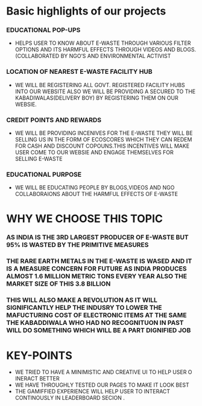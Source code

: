 # Basic highlights of our projects

### EDUCATIONAL POP-UPS

* HELPS USER TO KNOW ABOUT E-WASTE THROUGH VARIOUS FILTER OPTIONS AND ITS HARMFUL EFFECTS THROUGH VIDEOS AND BLOGS.(COLLABORATED BY NGO’S AND ENVIRONMENTAL ACTIVIST

### LOCATION OF NEAREST E-WASTE FACILITY HUB

* WE WILL BE REGISTERING ALL GOVT. REGISTERED FACILITY HUBS INTO OUR WEBSITE ALSO WE WILL BE PROVIDING A SECURED TO THE KABADIWALAS(DELIVERY BOY) BY REGISTERING THEM ON OUR WEBSIE.

### CREDIT POINTS AND REWARDS

* WE WILL BE PROVIDING INCENIVES FOR THE E-WASTE THEY WILL BE SELLING US IN THE FORM OF ECOSCORES WHICH THEY CAN REDEM FOR CASH AND DISCOUNT COPOUNS.THIS INCENTIVES WILL MAKE USER COME TO OUR WEBSIE AND ENGAGE THEMSELVES FOR SELLING E-WASTE

### EDUCATIONAL PURPOSE

* WE WILL BE EDUCATING PEOPLE BY BLOGS,VIDEOS AND NGO COLLABORAIONS ABOUT THE HARMFUL EFFECTS OF E-WASTE 


# WHY WE CHOOSE THIS TOPIC

### AS INDIA IS THE 3RD LARGEST PRODUCER OF E-WASTE BUT 95% IS WASTED BY THE PRIMITIVE MEASURES 
### THE RARE EARTH METALS IN THE E-WASTE IS WASED AND IT IS A MEASURE CONCERN FOR FUTURE AS INDIA PRODUCES ALMOST 1.6 MILLION METRIC TONS EVERY YEAR ALSO THE MARKET SIZE OF THIS 3.8 BILLION
### THIS WILL ALSO MAKE A REVOLUTION AS IT WILL SIGNIFICANTLY HELP THE INDUSRY TO LOWER THE MAFUCTURING COST OF ELECTRONIC ITEMS AT THE SAME THE KABADDIWALA WHO HAD NO RECOGNITUON IN PAST WILL DO SOMETHING WHICH WILL BE A PART DIGNIFIED JOB

# KEY-POINTS

* WE TRIED TO HAVE A MINIMISTIC AND CREATIVE UI TO HELP USER O INERACT BETTER
* WE HAVE THROUGHLY TESTED OUR PAGES TO MAKE IT LOOK BEST
* THE GAMIFFIED EXPERIENCE WILL HELP USER TO INTERACT CONTINOUSLY IN LEADERBOARD SECION . 
